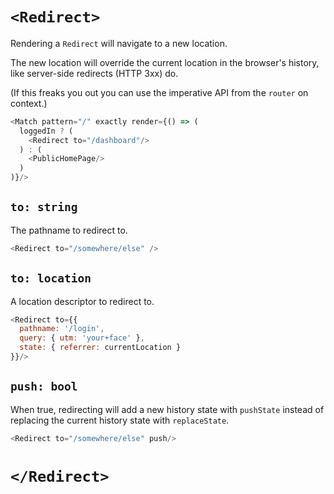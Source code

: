 # `<Redirect>`

Rendering a `Redirect` will navigate to a new location.

The new location will override the current location in the browser's history,
like server-side redirects (HTTP 3xx) do.

(If this freaks you out you can use the imperative API from the `router`
on context.)

```js
<Match pattern="/" exactly render={() => (
  loggedIn ? (
    <Redirect to="/dashboard"/>
  ) : (
    <PublicHomePage/>
  )
)}/>
```


## `to: string`

The pathname to redirect to.

```js
<Redirect to="/somewhere/else" />
```

## `to: location`

A location descriptor to redirect to.

```js
<Redirect to={{
  pathname: '/login',
  query: { utm: 'your+face' },
  state: { referrer: currentLocation }
}}/>
```

## `push: bool`

When true, redirecting will add a new history state with `pushState` instead
of replacing the current history state with `replaceState`.

```js
<Redirect to="/somewhere/else" push/>
```

# `</Redirect>`
